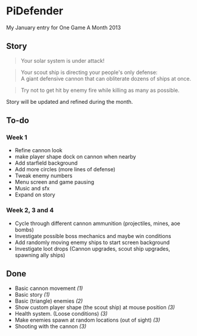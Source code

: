 PiDefender
==========

My January entry for One Game A Month 2013

## Story ##

>Your solar system is under attack!  
  
>Your scout ship is directing your people's only defense:  
>A giant defensive cannon that can obliterate dozens of ships at once.
  
>Try not to get hit by enemy fire while killing as many as possible.

Story will be updated and refined during the month.

## To-do ##

### Week 1 ###

 * Refine cannon look
 * make player shape dock on cannon when nearby
 * Add starfield background
 * Add more circles (more lines of defense)
 * Tweak enemy numbers
 * Menu screen and game pausing
 * Music and sfx
 * Expand on story

### Week 2, 3 and 4 ###

 * Cycle through different cannon ammunition (projectiles, mines, aoe bombs)
 * Investigate possible boss mechanics and maybe win conditions
 * Add randomly moving enemy ships to start screen background
 * Investigate loot drops (Cannon upgrades, scout ship upgrades, spawning ally ships)

## Done ##

 * Basic cannon movement *(1)*
 * Basic story *(1)*
 * Basic (triangle) enemies *(2)*
 * Show custom player shape (the scout ship) at mouse position *(3)*
 * Health system. (Loose conditions) *(3)*
 * Make enemies spawn at random locations (out of sight) *(3)*
 * Shooting with the cannon *(3)*